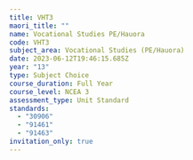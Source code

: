 ```yaml
---
title: VHT3
maori_title: ""
name: Vocational Studies PE/Hauora
code: VHT3
subject_area: Vocational Studies (PE/Hauora)
date: 2023-06-12T19:46:15.685Z
year: "13"
type: Subject Choice
course_duration: Full Year
course_level: NCEA 3
assessment_type: Unit Standard
standards:
  - "30906"
  - "91461"
  - "91463"
invitation_only: true
---
```

